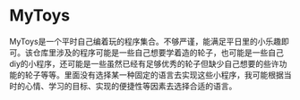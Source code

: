 # MyToys
MyToys是一个平时自己编着玩的程序集合。不够严谨，能满足平日里的小乐趣即可。该仓库里涉及的程序可能是一些自己想要学着造的轮子，也可能是一些自己diy的小程序，还可能是一些虽然已经有足够优秀的轮子但缺少自己想要的些许功能的轮子等等。里面没有选择某一种固定的语言去实现这些小程序，我可能根据当时的心情、学习的目标、实现的便捷性等因素去选择合适的语言。
